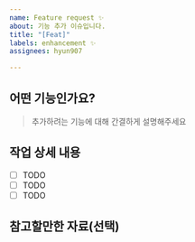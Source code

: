 ```yaml
---
name: Feature request ✨
about: 기능 추가 이슈입니다.
title: "[Feat]"
labels: enhancement ✨
assignees: hyun907

---
```


## 어떤 기능인가요?

> 추가하려는 기능에 대해 간결하게 설명해주세요

## 작업 상세 내용

- [ ] TODO
- [ ] TODO
- [ ] TODO

## 참고할만한 자료(선택)
